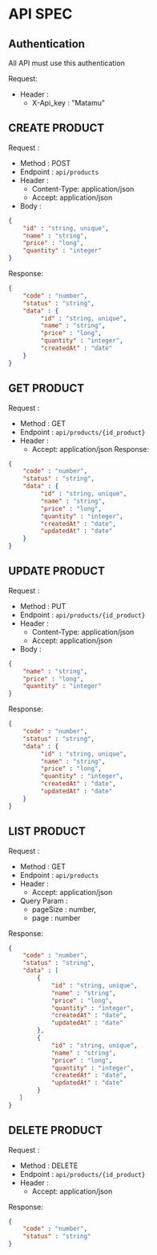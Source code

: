 # API SPEC

## Authentication

All API must use this authentication

Request:
- Header :
  - X-Api_key : "Matamu"

## CREATE PRODUCT

Request :
- Method : POST
- Endpoint : `api/products`
- Header :
    - Content-Type: application/json
    - Accept: application/json
- Body : 

```json
{
    "id" : "string, unique",
    "name" : "string",
    "price" : "long",
    "quantity" : "integer"
}
```
Response:

```json
{
    "code" : "number",
    "status" : "string",
    "data" : {
         "id" : "string, unique",
         "name" : "string",
         "price" : "long",
         "quantity" : "integer",
         "createdAt" : "date"
    }
}
```

## GET PRODUCT

Request :
- Method : GET
- Endpoint : `api/products/{id_product}`
- Header :
    - Accept: application/json
Response:

```json
{
    "code" : "number",
    "status" : "string",
    "data" : {
         "id" : "string, unique",
         "name" : "string",
         "price" : "long",
         "quantity" : "integer",
         "createdAt" : "date",    
         "updatedAt" : "date" 
    }
}
```

## UPDATE PRODUCT

Request :
- Method : PUT
- Endpoint : `api/products/{id_product}`
- Header :
    - Content-Type: application/json
    - Accept: application/json
- Body :

```json
{
    "name" : "string",
    "price" : "long",
    "quantity" : "integer"
}
```
Response:

```json
{
    "code" : "number",
    "status" : "string",
    "data" : {
         "id" : "string, unique",
         "name" : "string",
         "price" : "long",
         "quantity" : "integer",
         "createdAt" : "date",    
         "updatedAt" : "date" 
    }
}
```

## LIST PRODUCT

Request :
- Method : GET
- Endpoint : `api/products`
- Header :    
    - Accept: application/json
- Query Param :
  - pageSize : number,
  - page : number
  
Response:

```json
{
    "code" : "number",
    "status" : "string",
    "data" : [
        {
            "id" : "string, unique",
            "name" : "string",
            "price" : "long",
            "quantity" : "integer",
            "createdAt" : "date",    
            "updatedAt" : "date" 
        },
        {
            "id" : "string, unique",
            "name" : "string",
            "price" : "long",
            "quantity" : "integer",
            "createdAt" : "date",    
            "updatedAt" : "date" 
        }
   ]
}
```

## DELETE PRODUCT

Request :
- Method : DELETE
- Endpoint : `api/products/{id_product}`
- Header :
    - Accept: application/json
  
Response:

```json
{
    "code" : "number",
    "status" : "string"
}
```